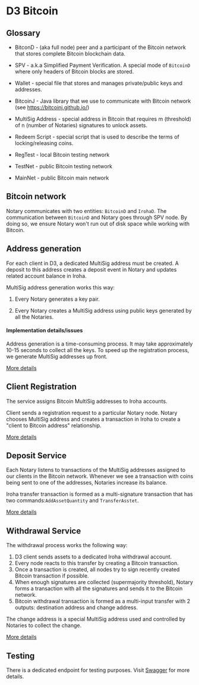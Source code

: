 # D3 Bitcoin

## Glossary
* BitconD - (aka full node) peer and a participant of the Bitcoin network that stores complete Bitcoin blockchain data.

* SPV - a.k.a Simplified Payment Verification. A special mode of `BitcoinD` where only headers of Bitcoin blocks are stored.

* Wallet - special file that stores and manages private/public keys and addresses.

* BitcoinJ - Java library that we use to communicate with Bitcoin network (see https://bitcoinj.github.io/)

* MultiSig Address - special address in Bitcoin that requires m (threshold) of n (number of Notaries) signatures to unlock assets. 

* Redeem Script - special script that is used to describe the terms of locking/releasing coins.

* RegTest - local Bitcoin testing network

* TestNet - public Bitcoin testing network

* MainNet - public Bitcoin main network

## Bitcoin network
Notary communicates with two entities: ``BitcoinD`` and `IrohaD`. The communication between `BitcoinD` and Notary goes through SPV node. By doing so, we ensure Notary won't run out of disk space while working with Bitcoin. 

## Address generation
For each client in D3, a dedicated MultiSig address must be created. A deposit to this address creates a deposit event in Notary and updates related account balance in Iroha.

MultiSig address generation works this way:

1. Every Notary generates a key pair.

2. Every Notary creates a MultiSig address using public keys generated by all the Notaries.

#### Implementation details/issues 
Address generation is a time-consuming process. It may take approximately 10-15 seconds to collect all the keys. To speed up the registration process, we generate MultiSig addresses up front.

[More details](https://github.com/d3ledger/d3-btc/tree/develop/btc-address-generation)

## Client Registration 
The service assigns Bitcoin MultiSig addresses to Iroha accounts. 

Client sends a registration request to a particular Notary node. 
Notary chooses MultiSig address and creates a transaction in Iroha to create a "client to Bitcoin address" relationship.  

[More details](https://github.com/d3ledger/d3-btc/tree/develop/btc-registration)

## Deposit Service
Each Notary listens to transactions of the MultiSig addresses assigned to our clients in the Bitcoin network. Whenever we see a transaction with coins being sent to one of the addresses, Notaries increase its balance.

Iroha transfer transaction is formed as a multi-signature transaction that has two commands:`AddAssetQuantity` and `TransferAsstet`.

[More details](https://github.com/d3ledger/d3-btc/tree/develop/btc-deposit)

## Withdrawal Service
The withdrawal process works the following way: 

1. D3 client sends assets to a dedicated Iroha withdrawal account.
2. Every node reacts to this transfer by creating a Bitcoin transaction.
3. Once a transaction is created, all nodes try to sign recently created Bitcoin transaction if possible.
4. When enough signatures are collected (supermajority threshold), Notary forms a transaction with all the signatures and sends it to the Bitcoin network. 
5. Bitcoin withdrawal transaction is formed as a multi-input transfer with 2 outputs: destination address and change address.

The change address is a special MultiSig address used and controlled by Notaries to collect the change.   

[More details](https://github.com/d3ledger/d3-btc/tree/develop/btc-withdrawal)

## Testing
There is a dedicated endpoint for testing purposes. Visit [Swagger](http://127.0.0.1:18981/apidocs) for more details.